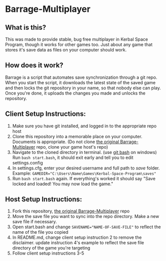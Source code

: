 # Barrage-Multiplayer

## What is this?
This was made to provide stable, bug free multiplayer in Kerbal Space Program, though it works for other games too. Just about any game that stores it's save data as files on your computer should work.

## How does it work?
Barrage is a script that automates save synchronization through a git repo. When you start the script, it downloads the latest state of the saved game and then locks the git repository in your name, so that nobody else can play. Once you're done, it uploads the changes you made and unlocks the repository.

## Client Setup Instructions:
1. Make sure you have git installed, and logged in to the appropriate repo host
2. Clone this repository into a memorable place on your computer. Documents is appropriate. (Do not clone [the original Barrage-Multiplayer](https://github.com/BadRAM/Barrage-Multiplayer) repo, clone your game host's repo)
3. Navigate to the cloned directory in terminal. (use [git bash](https://git-scm.com/downloads) on windows) Run `bash start.bash`, it should exit early and tell you to edit settings.config
4. In settings.cfg, enter your desired username and full path to *save* folder. Example: `GAMEDIR="C:\Users\Name\Games\Kerbal-Space-Program\saves"`
5. Run `bash start.bash` again. If everything's worked it should say "Save locked and loaded! You may now load the game."

## Host Setup Instructions:
1. Fork this repository, [the original Barrage-Multiplayer](https://github.com/BadRAM/Barrage-Multiplayer) repo
2. Move the save file you want to sync into the repo directory. Make a new save file if necessary.
3. Open start.bash and change `SAVENAME="NAME-OF-SAVE-FILE"` to reflect the name of the file you copied
4. In README.md, change client setup instruction 2 to remove the disclaimer. update instruction 4's example to reflect the save file directory of the game you're targeting
5. Follow client setup instructions 3-5
